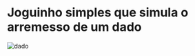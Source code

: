 # Joguinho simples que simula o arremesso de um dado

![dado](https://github.com/Sinuelo/JogoDado/assets/98895433/54b6da70-3322-4035-b271-717c6b7bd1f5)

